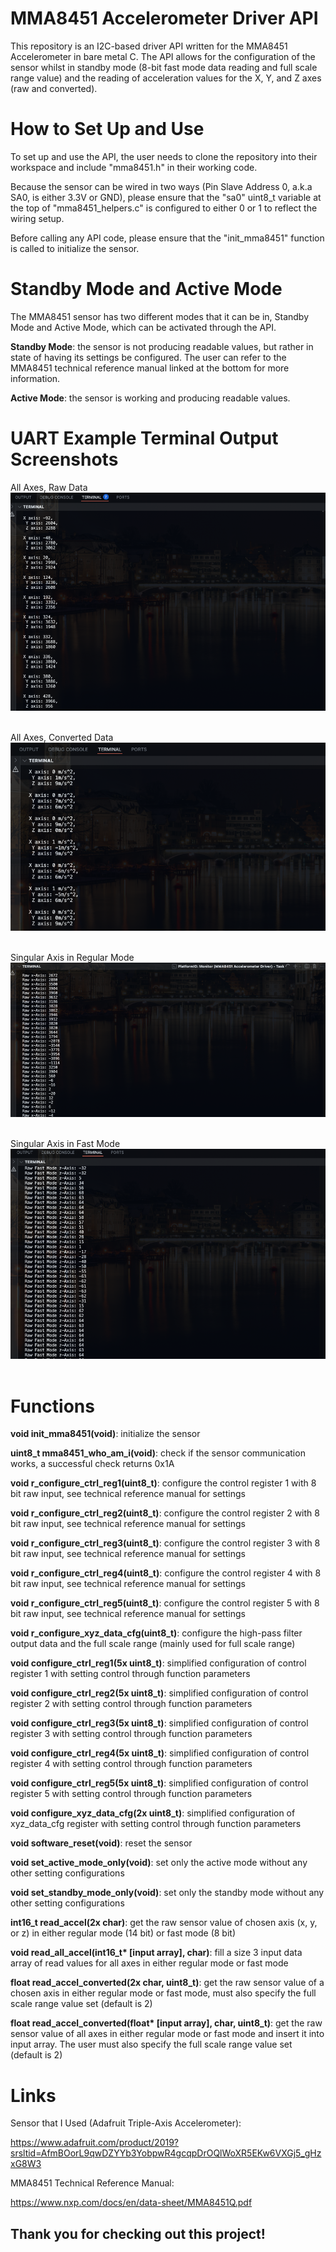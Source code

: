 # MMA8451 Accelerometer Driver API 

This repository is an I2C-based driver API written for the MMA8451 Accelerometer in bare metal C. The API allows for the configuration of the sensor whilst in standby mode (8-bit fast mode data reading and full scale range value) and the reading of acceleration values for the X, Y, and Z axes (raw and converted).

# How to Set Up and Use

To set up and use the API, the user needs to clone the repository into their workspace and include "mma8451.h" in their working code.

Because the sensor can be wired in two ways (Pin Slave Address 0, a.k.a SA0, is either 3.3V or GND), please ensure that the "sa0" uint8_t variable at the top of "mma8451_helpers.c" is configured to either 0 or 1 to reflect the wiring setup.

Before calling any API code, please ensure that the "init_mma8451" function is called to initialize the sensor. 

# Standby Mode and Active Mode

The MMA8451 sensor has two different modes that it can be in, Standby Mode and Active Mode, which can be activated through the API. 

**Standby Mode**: the sensor is not producing readable values, but rather in state of having its settings be configured. The user can refer to the MMA8451 technical reference manual linked at the bottom for more information.

**Active Mode**: the sensor is working and producing readable values.

# UART Example Terminal Output Screenshots

All Axes, Raw Data<br>
![All Axes Raw Data](src/mma8451/images_examples/raw_all_axes.png)<br><br>

All Axes, Converted Data<br>
![All Axes Converted Data](src/mma8451/images_examples/converted_all_axes.png)<br><br>

Singular Axis in Regular Mode<br>
![Raw Axis Regular Mode](src/mma8451/images_examples/raw_axis_regular.png)<br><br>

Singular Axis in Fast Mode<br>
![Raw Axis Fast Mode](src/mma8451/images_examples/raw_axis_fast.png)<br><br>


# Functions

**void init_mma8451(void)**: initialize the sensor

**uint8_t mma8451_who_am_i(void)**: check if the sensor communication works, a successful check returns 0x1A

**void r_configure_ctrl_reg1(uint8_t)**: configure the control register 1 with 8 bit raw input, see technical reference manual for settings

**void r_configure_ctrl_reg2(uint8_t)**: configure the control register 2 with 8 bit raw input, see technical reference manual for settings

**void r_configure_ctrl_reg3(uint8_t)**: configure the control register 3 with 8 bit raw input, see technical reference manual for settings

**void r_configure_ctrl_reg4(uint8_t)**: configure the control register 4 with 8 bit raw input, see technical reference manual for settings

**void r_configure_ctrl_reg5(uint8_t)**: configure the control register 5 with 8 bit raw input, see technical reference manual for settings

**void r_configure_xyz_data_cfg(uint8_t)**: configure the high-pass filter output data and the full scale range (mainly used for full scale range)

**void configure_ctrl_reg1(5x uint8_t)**: simplified configuration of control register 1 with setting control through function parameters

**void configure_ctrl_reg2(5x uint8_t)**: simplified configuration of control register 2 with setting control through function parameters

**void configure_ctrl_reg3(5x uint8_t)**: simplified configuration of control register 3 with setting control through function parameters

**void configure_ctrl_reg4(5x uint8_t)**: simplified configuration of control register 4 with setting control through function parameters

**void configure_ctrl_reg5(5x uint8_t)**: simplified configuration of control register 5 with setting control through function parameters

**void configure_xyz_data_cfg(2x uint8_t)**: simplified configuration of xyz_data_cfg register with setting control through function parameters

**void software_reset(void)**: reset the sensor 

**void set_active_mode_only(void)**: set only the active mode without any other setting configurations

**void set_standby_mode_only(void)**: set only the standby mode without any other setting configurations

**int16_t read_accel(2x char)**: get the raw sensor value of chosen axis (x, y, or z) in either regular mode (14 bit) or fast mode (8 bit)

**void read_all_accel(int16_t\* [input array], char)**: fill a size 3 input data array of read values for all axes in either regular mode or fast mode

**float read_accel_converted(2x char, uint8_t)**: get the raw sensor value of a chosen axis in either regular mode or fast mode, must also specify the full scale range value set (default is 2)

**float read_accel_converted(float\* [input array], char, uint8_t)**: get the raw sensor value of all axes in either regular mode or fast mode and insert it into input array. The user must also specify the full scale range value set (default is 2)

# Links
Sensor that I Used (Adafruit Triple-Axis Accelerometer):

https://www.adafruit.com/product/2019?srsltid=AfmBOorL9qwDZYYb3YobpwR4gcqpDrOQlWoXR5EKw6VXGj5_gHzxG8W3

MMA8451 Technical Reference Manual:

https://www.nxp.com/docs/en/data-sheet/MMA8451Q.pdf

## Thank you for checking out this project!


